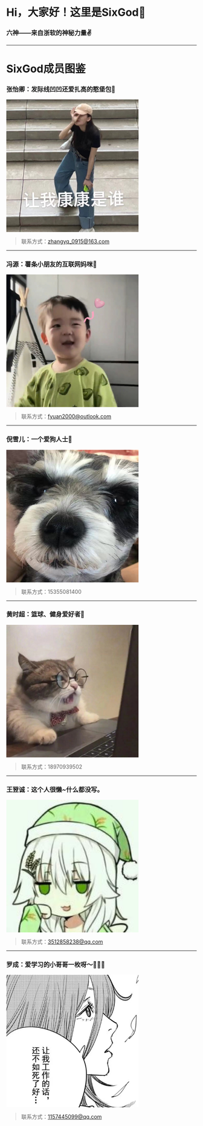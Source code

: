 # Hi，大家好！这里是SixGod👋

### 六神——来自浙软的神秘力量✌️

----------

# SixGod成员图鉴

### 张怡卿：发际线凹凹还爱扎高的憨堡包🍔

<img src="https://github.com/Fy1307/IMGofSixGod/blob/master/img/zyq.jpg?raw=true" width = "350" height = "350" div align= 'center' />

> 联系方式：zhangyq_0915@163.com

----------
### 冯源：薯条小朋友的互联网妈咪🍟

<img src="https://github.com/Fy1307/IMGofSixGod/blob/master/img/fy.JPG?raw=true" width = "350" height = "350" div align= 'center' />

> 联系方式：fyuan2000@outlook.com 

----------

### 倪雪儿：一个爱狗人士🐶

<img src="https://github.com/Fy1307/IMGofSixGod/blob/master/img/nxe.jpg?raw=true" width = "350" height = "350" div align= 'center' />

> 联系方式：15355081400

----------

### 黄时超：篮球、健身爱好者🏀
<img src="https://github.com/Fy1307/IMGofSixGod/blob/master/img/hsc.jpg?raw=true" width = "350" height = "350" div align= 'center' />

> 联系方式：18970939502

----------

### 王翌诚：这个人很懒~什么都没写。
<img src="https://github.com/Fy1307/IMGofSixGod/blob/master/img/wyc.jpg?raw=true" width = "350" height = "350" div align= 'center' />

> 联系方式：3512858238@qq.com

----------

### 罗成：爱学习的小哥哥一枚呀～🙆🏻‍♂️

<img src="https://github.com/Fy1307/IMGofSixGod/blob/master/img/lc.jpg?raw=true" width = "350" height = "350" div align= 'center' />

> 联系方式：1157445099@qq.com
